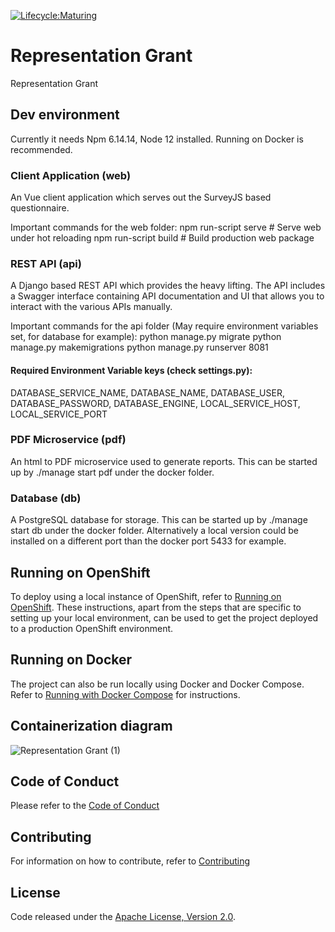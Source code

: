 [![Lifecycle:Maturing](https://img.shields.io/badge/Lifecycle-Maturing-007EC6)](https://github.com/bcgov/representation-grant-app/)

# Representation Grant
Representation Grant

## Dev environment
Currently it needs Npm 6.14.14, Node 12 installed. Running on Docker is recommended.

### Client Application (web)
An Vue client application which serves out the SurveyJS based questionnaire.

Important commands for the web folder:
npm run-script serve # Serve web under hot reloading
npm run-script build # Build production web package

###	REST API (api)
A Django based REST API which provides the heavy lifting.  The API includes a Swagger interface containing API documentation and UI that allows you to interact with the various APIs manually.

Important commands for the api folder (May require environment variables set, for database for example):
python manage.py migrate 
python manage.py makemigrations
python manage.py runserver 8081

#### Required Environment Variable keys (check settings.py):
DATABASE_SERVICE_NAME, DATABASE_NAME, DATABASE_USER, DATABASE_PASSWORD, DATABASE_ENGINE, LOCAL_SERVICE_HOST, LOCAL_SERVICE_PORT

### PDF Microservice (pdf)
An html to PDF microservice used to generate reports. 
This can be started up by ./manage start pdf under the docker folder. 

###	Database (db)
A PostgreSQL database for storage.
This can be started up by ./manage start db under the docker folder. Alternatively a local version could be installed on a different port than the docker port 5433 for example.

## Running on OpenShift
To deploy using a local instance of OpenShift, refer to [Running on OpenShift](./RunningOnOpenShift.md).  These instructions, apart from the steps that are specific to setting up your local environment, can be used to get the project deployed to a production OpenShift environment.

## Running on Docker
The project can also be run locally using Docker and Docker Compose.  Refer to [Running with Docker Compose](./docker/README.md) for instructions.

## Containerization diagram
![Representation Grant (1)](https://user-images.githubusercontent.com/3484109/147691536-3cc5ed0c-6695-476a-80c5-626a2183494a.png)

## Code of Conduct
Please refer to the [Code of Conduct](./CODE_OF_CONDUCT.md) 

## Contributing
For information on how to contribute, refer to [Contributing](CONTRIBUTING.md)

## License
Code released under the [Apache License, Version 2.0](./LICENSE).
